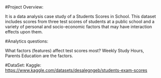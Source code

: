 #Project Overview:

It is a data analysis case study of a Students Scores in School.
This dataset includes scores from three test scores of students at a public school and a variety of personal and socio-economic factors that may have interaction effects upon them.

#Analytics questions:

What factors (features) affect test scores most?
Weekly Study Hours, Parents Education are the factors.

#DataSet:
Kaggle: https://www.kaggle.com/datasets/desalegngeb/students-exam-scores
